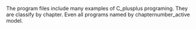 The program files include many examples of C_plusplus programing.
They are classify by chapter.
Even all programs named by chapternumber_active model.